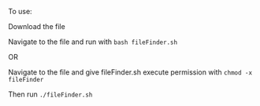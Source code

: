 To use:

Download the file

Navigate to the file and run with `bash fileFinder.sh`

OR

Navigate to the file and give fileFinder.sh execute permission with `chmod -x fileFinder`

Then run `./fileFinder.sh`
